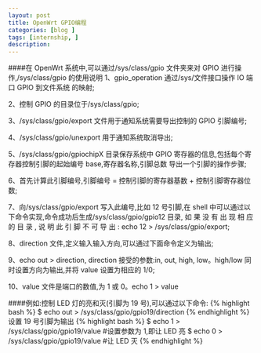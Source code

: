 ```yaml
---
layout: post
title: OpenWrt GPIO编程
categories: [blog ]
tags: [internship, ]
description: 
---
```


####在 OpenWrt 系统中,可以通过/sys/class/gpio 文件夹来对 GPIO 进行操作,/sys/class/gpio 的使用说明
1、gpio_operation 通过/sys/文件接口操作 IO 端口 GPIO 到文件系统
的映射;  

2、控制 GPIO 的目录位于/sys/class/gpio;  

3、/sys/class/gpio/export 文件用于通知系统需要导出控制的 GPIO 引脚编号;  

4、/sys/class/gpio/unexport 用于通知系统取消导出;  

5、/sys/class/gpio/gpiochipX 目录保存系统中 GPIO 寄存器的信息,包括每个寄存器控制引脚的起始编号 base,寄存器名称,引脚总数 导出一个引脚的操作步骤;  

6、首先计算此引脚编号,引脚编号 = 控制引脚的寄存器基数 + 控制引脚寄存器位数;  

7、向/sys/class/gpio/export 写入此编号,比如 12 号引脚,在 shell 中可以通过以下命令实现,命令成功后生成/sys/class/gpio/gpio12 目录, 如 果 没 有 出 现 相 应 的 目 录 , 说 明 此 引 脚 不 可 导 出 : echo 12 > /sys/class/gpio/export;  

8、direction 文件,定义输入输入方向,可以通过下面命令定义为输出;  

9、echo out > direction, direction 接受的参数:in, out, high, low。high/low 同时设置方向为输出,并将 value 设置为相应的 1/0;  

10、value 文件是端口的数值,为 1 或 0。echo 1 > value  

####例如:控制 LED 灯的亮和灭(引脚为 19 号),可以通过以下命令:
{% highlight bash %}
$ echo out > /sys/class/gpio/gpio19/direction
{% endhighlight %}
设置 19 号引脚为输出
{% highlight bash %}
$ echo 1 > /sys/class/gpio/gpio19/value #设置参数为 1,即让 LED 亮
$ echo 0 > /sys/class/gpio/gpio19/value #让 LED 灭
{% endhighlight %}

